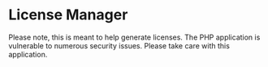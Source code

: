 License Manager
========

Please note, this is meant to help generate licenses. The PHP application is vulnerable to numerous security issues. Please take care with this application.
